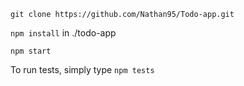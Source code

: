 `git clone https://github.com/Nathan95/Todo-app.git`

`npm install` in ./todo-app

`npm start`

To run tests, simply type `npm tests`
